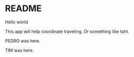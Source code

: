 # README

Hello world

This app will help coordinate traveling. Or something like taht.

PEDRO was here.

TIM was here.